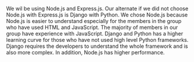 We wil be using Node.js and Express.js. Our alternate if we did not choose Node.js with Express.js is Django with Python. We chose Node.js because Node.js is easier to understand especially for the members in the group who have used HTML and JavaScript. The majority of members in our group have experience with JavaScript. Django and Python has a higher learning curve for those who have not used high level Python frameworks. Django requires the developers to understand the whole framework and is also more complex. In addition, Node.js has higher performance.

